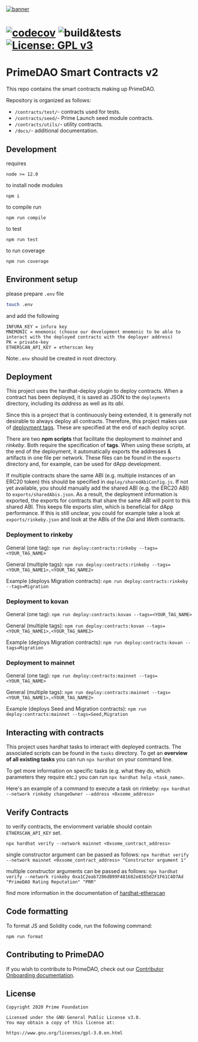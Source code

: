 [![banner](https://i.ibb.co/BqjcRGG/Prime-DAO-Github-Contracts-Banner.png)](https://www.prime.xyz/)

# [![codecov](https://codecov.io/gh/PrimeDAO/contracts-v2/branch/main/graph/badge.svg?token=XNGL2Z8CBE)](https://codecov.io/gh/PrimeDAO/contracts-v2) ![build&tests](https://github.com/PrimeDAO/contracts-v2/actions/workflows/ci-config.yml/badge.svg) [![License: GPL v3](https://img.shields.io/badge/License-GPLv3-blue.svg)](https://www.gnu.org/licenses/gpl-3.0)

# PrimeDAO Smart Contracts v2

This repo contains the smart contracts making up PrimeDAO.

Repository is organized as follows:

- `/contracts/test/`- contracts used for tests.
- `/contracts/seed/`- Prime Launch seed module contracts.
- `/contracts/utils/`- utility contracts.
- `/docs/`- additional documentation.

## Development

requires

```
node >= 12.0
```

to install node modules

```
npm i
```

to compile run

```
npm run compile
```

to test

```
npm run test
```

to run coverage

```
npm run coverage
```

## Environment setup

please prepare `.env` file

```bash
touch .env
```

and add the following

```
INFURA_KEY = infura key
MNEMONIC = mnemonic (choose our development mnemonic to be able to interact with the deployed contracts with the deployer address)
PK = private-key
ETHERSCAN_API_KEY = etherscan key
```

Note:`.env` should be created in root directory.

## Deployment

This project uses the hardhat-deploy plugin to deploy contracts. When a contract has been deployed, it is saved as JSON to the `deployments` directory, including its _address_ as well as its _abi_.

Since this is a project that is continuously being extended, it is generally not desirable to always deploy all contracts. Therefore, this project makes use of [deployment tags](https://hardhat.org/plugins/hardhat-deploy.html#deploy-scripts-tags-and-dependencies). These are specified at the end of each deploy script.

There are two **npm scripts** that facilitate the deployment to _mainnet_ and _rinkeby_. Both require the specification of **tags**. When using these scripts, at the end of the deployment, it automatically exports the addresses & artifacts in one file per network. These files can be found in the `exports` directory and, for example, can be used for dApp development.

If multiple contracts share the same ABI (e.g. multiple instances of an ERC20 token) this should be specified in `deploy/sharedAbiConfig.js`. If not yet available, you should manually add the shared ABI (e.g. the ERC20 ABI) to `exports/sharedAbis.json`. As a result, the deployment information is exported, the exports for contracts that share the same ABI will point to this shared ABI. This keeps file exports slim, which is beneficial for dApp performance. If this is still unclear, you could for example take a look at `exports/rinkeby.json` and look at the ABIs of the _Dai_ and _Weth_ contracts.

### Deployment to rinkeby

General (one tag):
`npm run deploy:contracts:rinkeby --tags=<YOUR_TAG_NAME>`

General (multiple tags):
`npm run deploy:contracts:rinkeby --tags=<YOUR_TAG_NAME1>,<YOUR_TAG_NAME2>`

Example (deploys Migration contracts):
`npm run deploy:contracts:rinkeby --tags=Migration`

### Deployment to kovan

General (one tag):
`npm run deploy:contracts:kovan --tags=<YOUR_TAG_NAME>`

General (multiple tags):
`npm run deploy:contracts:kovan --tags=<YOUR_TAG_NAME1>,<YOUR_TAG_NAME2>`

Example (deploys Migration contracts):
`npm run deploy:contracts:kovan --tags=Migration`

### Deployment to mainnet

General (one tag):
`npm run deploy:contracts:mainnet --tags=<YOUR_TAG_NAME>`

General (multiple tags):
`npm run deploy:contracts:mainnet --tags=<YOUR_TAG_NAME1>,<YOUR_TAG_NAME2>`

Example (deploys Seed and Migration contracts):
`npm run deploy:contracts:mainnet --tags=Seed,Migration`

## Interacting with contracts

This project uses hardhat tasks to interact with deployed contracts. The associated scripts can be found in the `tasks` directory. To get an **overview of all existing tasks** you can run `npx hardhat` on your command line.

To get more information on specific tasks (e.g. what they do, which parameters they require etc.) you can run `npx hardhat help <task_name>`.

Here's an example of a command to execute a task on rinkeby:
`npx hardhat --network rinkeby changeOwner --address <0xsome_address>`

## Verify Contracts

to verify contracts, the enviornment variable should contain `ETHERSCAN_API_KEY` set.

`npx hardhat verify --network mainnet <0xsome_contract_address>`

single constructor argument can be passed as follows:
`npx hardhat verify --network mainnet <0xsome_contract_address> "Constructor argument 1"`

multiple constructor arguments can be passed as follows:
`npx hardhat verify --network rinkeby 0xa1C2eab7286dB99F481682e8165d2F1F61C4D7Ad "PrimeDAO Rating Reputation" "PRR"`

find more information in the documentation of [hardhat-etherscan](https://hardhat.org/plugins/nomiclabs-hardhat-etherscan.html)

## Code formatting

To format JS and Solidity code, run the following command:

`npm run format`

## Contributing to PrimeDAO

If you wish to contribute to PrimeDAO, check out our [Contributor Onboarding documentation](https://docs.primedao.io/primedao/call-for-contributors).

## License

```
Copyright 2020 Prime Foundation

Licensed under the GNU General Public License v3.0.
You may obtain a copy of this license at:

https://www.gnu.org/licenses/gpl-3.0.en.html

```
